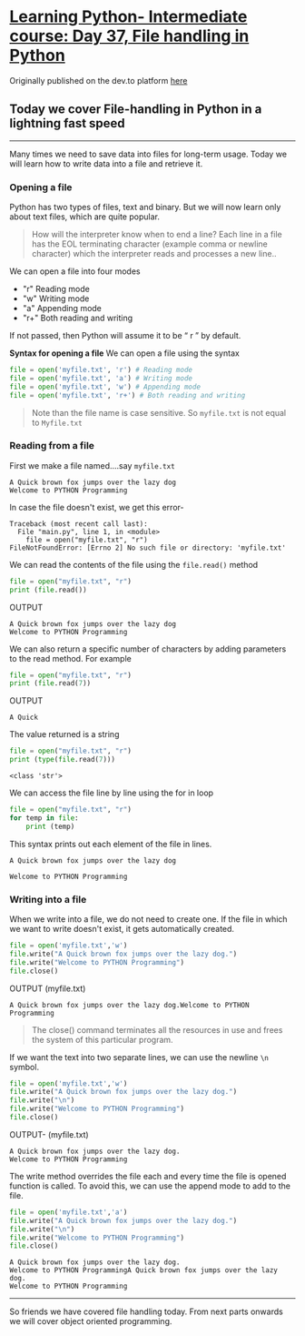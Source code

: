 # [Learning Python- Intermediate course: Day 37, File handling in Python](https://dev.to/aatmaj/learning-python-intermediate-course-day-37-file-handling-in-python-1pih)

Originally published on the dev.to platform [here](https://dev.to/aatmaj/learning-python-intermediate-course-day-37-file-handling-in-python-1pih)

## Today we cover File-handling in Python in a lightning fast speed

---

Many times we need to save data into files for long-term usage. Today we will learn how to write data into a file and retrieve it.

### Opening a file

Python has two types of files, text and binary. But we will now learn only about text files, which are quite popular.

> How will the interpreter know when to end a line? Each line in a file has the EOL terminating character (example comma or newline character) which the interpreter reads and processes a new line..

We can open a file into four modes

- "r" Reading mode
- "w" Writing mode
- "a" Appending mode
- "r+" Both reading and writing

If not passed, then Python will assume it to be “ r ” by default.

**Syntax for opening a file** We can open a file using the syntax

```python
file = open('myfile.txt', 'r') # Reading mode
file = open('myfile.txt', 'a') # Writing mode
file = open('myfile.txt', 'w') # Appending mode
file = open('myfile.txt', 'r+') # Both reading and writing
```

> Note than the file name is case sensitive. So `myfile.txt` is not equal to `Myfile.txt`

### Reading from a file

First we make a file named....say `myfile.txt`

```
A Quick brown fox jumps over the lazy dog
Welcome to PYTHON Programming
```

In case the file doesn't exist, we get this error-

```
Traceback (most recent call last):
  File "main.py", line 1, in <module>
    file = open("myfile.txt", "r")
FileNotFoundError: [Errno 2] No such file or directory: 'myfile.txt'

```

We can read the contents of the file using the `file.read()` method

```python
file = open("myfile.txt", "r")
print (file.read())
```

OUTPUT

```
A Quick brown fox jumps over the lazy dog
Welcome to PYTHON Programming

```

We can also return a specific number of characters by adding parameters to the read method. For example

```python
file = open("myfile.txt", "r")
print (file.read(7))
```

OUTPUT

```
A Quick
```

The value returned is a string

```python
file = open("myfile.txt", "r")
print (type(file.read(7)))
```

```
<class 'str'>
```

We can access the file line by line using the for in loop

```python
file = open("myfile.txt", "r")
for temp in file:
    print (temp)
```

This syntax prints out each element of the file in lines.

```
A Quick brown fox jumps over the lazy dog

Welcome to PYTHON Programming

```

### Writing into a file

When we write into a file, we do not need to create one. If the file in which we want to write doesn't exist, it gets automatically created.

```python
file = open('myfile.txt','w')
file.write("A Quick brown fox jumps over the lazy dog.")
file.write("Welcome to PYTHON Programming")
file.close()
```

OUTPUT (myfile.txt)

```
A Quick brown fox jumps over the lazy dog.Welcome to PYTHON Programming
```

> The close() command terminates all the resources in use and frees the system of this particular program.

If we want the text into two separate lines, we can use the newline `\n` symbol.

```python
file = open('myfile.txt','w')
file.write("A Quick brown fox jumps over the lazy dog.")
file.write("\n")
file.write("Welcome to PYTHON Programming")
file.close()
```

OUTPUT- (myfile.txt)

```
A Quick brown fox jumps over the lazy dog.
Welcome to PYTHON Programming
```

The write method overrides the file each and every time the file is opened function is called. To avoid this, we can use the append mode to add to the file.

```python
file = open('myfile.txt','a')
file.write("A Quick brown fox jumps over the lazy dog.")
file.write("\n")
file.write("Welcome to PYTHON Programming")
file.close()
```

```
A Quick brown fox jumps over the lazy dog.
Welcome to PYTHON ProgrammingA Quick brown fox jumps over the lazy dog.
Welcome to PYTHON Programming
```

---

So friends we have covered file handling today. From next parts onwards we will cover object oriented programming.
